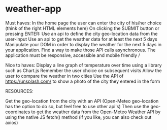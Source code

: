 # weather-app


Must haves:
In the home page the user can enter the city of his/her choice (think of the right HTML elements here)
On clicking the SUBMIT button or pressing ENTER:
Use an api to define the city geo-location data from the user-input
Use an api to get the weather data for at least the next 5 days
Manipulate your DOM in order to display the weather for the next 5 days in your application.
Find a way to make those API calls asynchronous.
The application must be responsive, accessible and mobile friendly
/

Nice to haves:
Display a line graph of temperature over time using a library such as Chart.js
Remember the user choice on subsequent visits
Allow the user to compare the weather in two cities
Use the API of https://unsplash.com/ to show a photo of the city they entered in the form

RESOURCES: 

Get the geo-location from the city with an API (Open-Meteo geo-location has the option to do so, but feel free to use other api's)
Then use the geo-coordinates to get the weather data from the Open-Meteo Weather API by using the native JS fetch() method (if you like, you can also check out axios)
